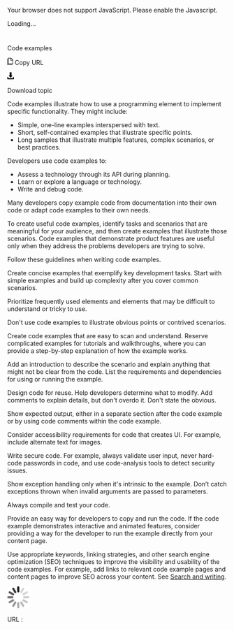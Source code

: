 Your browser does not support JavaScript. Please enable the Javascript.

Loading...

# 

Code examples

![Copy URL](code-examples_files/Copy.png)
Copy URL

![Download](code-examples_files/Download.png)

Download topic

Code examples illustrate how to use a programming element to implement specific functionality. They might include:

  - Simple, one-line examples interspersed with text.
  - Short, self-contained examples that illustrate specific points.
  - Long samples that illustrate multiple features, complex scenarios, or best practices. 

Developers use code examples to: 

  - Assess a technology through its API during planning.
  - Learn or explore a language or technology.
  - Write and debug code.

Many developers copy example code from documentation into their own code or adapt code examples to their own needs. 

To
create useful code examples, identify tasks and scenarios that are
meaningful for your audience, and then create
examples that illustrate those scenarios. Code examples that
demonstrate product features are useful only when they
address the problems developers are trying to solve.

Follow these guidelines when writing code examples.

Create concise examples that exemplify key development tasks. Start with simple examples and build up complexity after you cover common scenarios.

Prioritize frequently used elements and elements that may be difficult to understand or tricky to use. 

Don't use code examples to illustrate obvious points or contrived scenarios.

Create code examples that are easy to scan and understand. Reserve
complicated examples for tutorials and walkthroughs, where you
can provide a step-by-step explanation of how the
example works.

Add an introduction to
describe the scenario and explain anything that might not be clear
from the code. List the requirements and dependencies for
using or running the example.

Design code for reuse.
Help developers determine what to modify. Add comments to explain
details, but don't overdo it. Don't state the obvious.

Show expected output, either in a separate section after the code example or by using code comments within the code example.

Consider accessibility requirements for code that creates UI. For example, include alternate text for images.

Write secure code.
For example, always validate user input, never hard-code passwords
in code, and use code-analysis tools to detect
security issues.

Show exception handling only when it's intrinsic to the example. Don’t catch exceptions thrown when invalid arguments are passed to parameters.

Always compile and test your code.

Provide an easy way for developers to copy and run the code. If
the code example demonstrates interactive and animated
features, consider providing a way for the developer to
run the example directly from your content page.

Use appropriate keywords, linking strategies, and other search engine optimization (SEO)
techniques to improve the visibility and usability of the code
examples. For example, add links to relevant code example pages and
content pages to improve SEO across your content. See [Search and writing](https://worldready.cloudapp.net/Styleguide/Read?id=2700&topicid=36379).

![In progress](code-examples_files/activity-large.gif)

URL :
